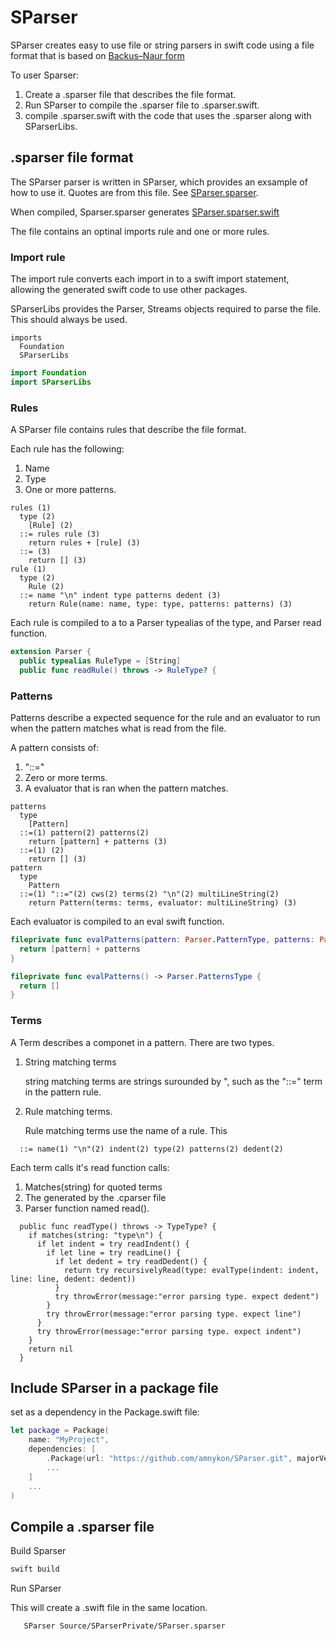 # SParser
SParser creates easy to use file or string parsers in swift code using a file format that is based on [Backus–Naur form](https://en.wikipedia.org/wiki/Backus–Naur_form)

To user Sparser:
1. Create a .sparser file that describes the file format.
2. Run SParser <filename> to compile the .sparser file to .sparser.swift.
3. compile .sparser.swift with the code that uses the .sparser along with SParserLibs.

## .sparser file format

The SParser parser is written in SParser, which provides an exsample of how to use it. Quotes are from this file. See [SParser.sparser](https://github.com/amnykon/SParser/blob/master/Sources/SParserPrivate/SParser.sparser).

When compiled, Sparser.sparser generates [SParser.sparser.swift](https://github.com/amnykon/SParser/blob/master/Sources/SParserPrivate/SParser.sparser)

The file contains an optinal imports rule and one or more rules.

### Import rule

The import rule converts each import in to a swift import statement, allowing the generated swift code to use other packages.

SParserLibs provides the Parser, Streams objects required to parse the file. This should always be used.

``` SParser
imports
  Foundation
  SParserLibs
```

``` swift
import Foundation
import SParserLibs
```

### Rules
A SParser file contains rules that describe the file format.

Each rule has the following:
1. Name
2. Type
3. One or more patterns.

``` SParser
rules (1)
  type (2)
    [Rule] (2)
  ::= rules rule (3)
    return rules + [rule] (3)
  ::= (3)
    return [] (3)
rule (1)
  type (2)
    Rule (2)
  ::= name "\n" indent type patterns dedent (3)
    return Rule(name: name, type: type, patterns: patterns) (3)
```

Each rule is compiled to a to a Parser typealias of the type, and Parser read function.

``` swift
extension Parser {
  public typealias RuleType = [String]
  public func readRule() throws -> RuleType? {
```
### Patterns
Patterns describe a expected sequence for the rule and an evaluator to run when the pattern matches what is read from the file.

A pattern consists of:
1. "::="
2. Zero or more terms.
3. A evaluator that is ran when the pattern matches.

``` SParser
patterns
  type
    [Pattern]
  ::=(1) pattern(2) patterns(2)
    return [pattern] + patterns (3)
  ::=(1) (2)
    return [] (3)
pattern
  type
    Pattern
  ::=(1) "::="(2) cws(2) terms(2) "\n"(2) multiLineString(2)
    return Pattern(terms: terms, evaluator: multiLineString) (3)
```

Each evaluator is compiled to an eval swift function. 

``` swift
fileprivate func evalPatterns(pattern: Parser.PatternType, patterns: Parser.PatternsType) -> Parser.PatternsType {
  return [pattern] + patterns
}

fileprivate func evalPatterns() -> Parser.PatternsType {
  return []
}
```

### Terms
A Term describes a componet in a pattern. There are two types.
1. String matching terms

    string matching terms are strings surounded by ", such as the "::=" term in the pattern rule.

2. Rule matching terms.

    Rule matching terms use the name of a rule. This 

``` SParser
  ::= name(1) "\n"(2) indent(2) type(2) patterns(2) dedent(2)
```

Each term calls it's read function calls:
1. Matches(string) for quoted terms
2. The generated by the .cparser file
3. Parser function named read<Type>().

```
  public func readType() throws -> TypeType? {
    if matches(string: "type\n") {
      if let indent = try readIndent() {
        if let line = try readLine() {
          if let dedent = try readDedent() {
            return try recursivelyRead(type: evalType(indent: indent, line: line, dedent: dedent))
          }
          try throwError(message:"error parsing type. expect dedent")
        }
        try throwError(message:"error parsing type. expect line")
      }
      try throwError(message:"error parsing type. expect indent")
    }
    return nil
  }
```

## Include SParser in a package file

set as a dependency in the Package.swift file:

``` swift 
let package = Package(
    name: "MyProject",
    dependencies: [
        .Package(url: "https://github.com/amnykon/SParser.git", majorVersion: 0),
        ...
    ]
    ...
)
```

## Compile a .sparser file
Build Sparser

``` bash
swift build
```

Run SParser <filename>

This will create a .swift file in the same location.
``` bash
   SParser Source/SParserPrivate/SParser.sparser
```
 
